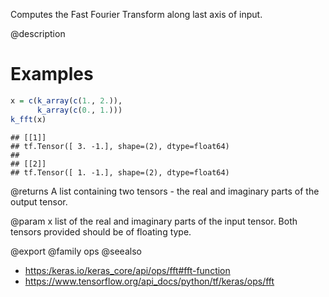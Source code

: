 Computes the Fast Fourier Transform along last axis of input.

@description

# Examples

```r
x = c(k_array(c(1., 2.)),
      k_array(c(0., 1.)))
k_fft(x)
```

```
## [[1]]
## tf.Tensor([ 3. -1.], shape=(2), dtype=float64)
##
## [[2]]
## tf.Tensor([ 1. -1.], shape=(2), dtype=float64)
```

@returns
A list containing two tensors - the real and imaginary parts of the
output tensor.

@param x list of the real and imaginary parts of the input tensor. Both
tensors provided should be of floating type.

@export
@family ops
@seealso
+ <https:/keras.io/keras_core/api/ops/fft#fft-function>
+ <https://www.tensorflow.org/api_docs/python/tf/keras/ops/fft>
